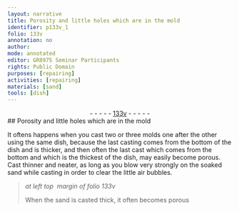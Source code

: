 ```yaml
---
layout: narrative
title: Porosity and little holes which are in the mold
identifier: p133v_1
folio: 133v
annotation: no
author:
mode: annotated
editor: GR8975 Seminar Participants
rights: Public Domain
purposes: [repairing]
activities: [repairing]
materials: [sand]
tools: [dish]
---
```


 <div class="folio" align="center">- - - - - <a href="http://gallica.bnf.fr/ark:/12148/btv1b10500001g/f272.image" target="_blank">133v</a> - - - - - </div> 
## Porosity and little holes which are in the mold 

  <span class="activity"></span> 
 It oftens happens when you cast two or three molds one after the other using the same <span class="tool">dish</span>, because the last casting comes from the bottom of the <span class="tool">dish</span> and is thicker, and then often the last cast which comes from the bottom and which is the thickest of the <span class="tool">dish</span>, may easily become porous. Cast thinner and neater, as long as you blow very strongly on the soaked <span class="material">sand</span> while casting in order to clear the little air bubbles. 
 
> *at left top  margin of folio 133v*
> 
>  When the <span class="material">sand</span> is casted thick, it often becomes porous 
 